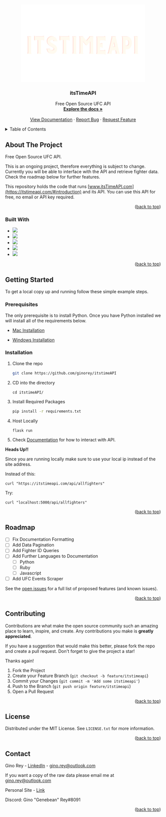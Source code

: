 <a name="readme-top"></a>

<!-- PROJECT LOGO -->
<br />
<div align="center">
 <a href="https://github.com/ginorey/itstimeapi">
    <img src="app/static/images/itstimeAPI-2.png" alt="Logo" width="400" height="250">
  </a>
  <h3 align="center">itsTimeAPI</h3>

  <p align="center">
    Free Open Source UFC API
    <br />
    <a href="https://github.com/ginorey/itstimeAPI"><strong>Explore the docs »</strong></a>
    <br />
    <br />
    <a href="https://itstimeapi.com/#introduction">View Documentation</a>
    ·
    <a href="https://github.com/ginorey/itstimeAPI/issues">Report Bug</a>
    ·
    <a href="https://github.com/ginorey/itstimeAPI/issues">Request Feature</a>
  </p>
</div>



<!-- TABLE OF CONTENTS -->
<details>
  <summary>Table of Contents</summary>
  <ol>
    <li>
      <a href="#about-the-project">About The Project</a>
      <ul>
        <li><a href="#built-with">Built With</a></li>
      </ul>
    </li>
    <li>
      <a href="#getting-started">Getting Started</a>
      <ul>
        <li><a href="#prerequisites">Prerequisites</a></li>
        <li><a href="#installation">Installation</a></li>
      </ul>
    </li>
    <li><a href="#roadmap">Roadmap</a></li>
    <li><a href="#contributing">Contributing</a></li>
    <li><a href="#license">License</a></li>
    <li><a href="#contact">Contact</a></li>
    <li><a href="#acknowledgments">Acknowledgments</a></li>
  </ol>
</details>



<!-- ABOUT THE PROJECT -->
## About The Project

Free Open Source UFC API. 

This is an ongoing project, therefore everything is subject to change. Currently you will be able to interface with the API and retrieve fighter data. Check the roadmap below for further features.

This repository holds the code that runs [www.itsTimeAPI.com](https://itstimeapi.com/#introduction) and its API. You can use this API for free, no email or API key required.

<p align="right">(<a href="#readme-top">back to top</a>)</p>



### Built With

* <img src="https://img.shields.io/badge/Python-3776AB?style=for-the-badge&logo=python&logoColor=white" /> 
* <img src="https://img.shields.io/badge/Linux-FCC624?style=for-the-badge&logo=linux&logoColor=black" /> 
* <img src="https://img.shields.io/badge/Flask-000000?style=for-the-badge&logo=flask&logoColor=white" /> 
* <img src="https://img.shields.io/badge/Nginx-009639?style=for-the-badge&logo=nginx&logoColor=white" /> 
* <img src="https://img.shields.io/badge/MySQL-005C84?style=for-the-badge&logo=mysql&logoColor=white" />

<p align="right">(<a href="#readme-top">back to top</a>)</p>



<!-- GETTING STARTED -->
## Getting Started

To get a local copy up and running follow these simple example steps.

### Prerequisites

The only prerequisite is to install Python. 
Once you have Python installed we will install all of the requirements below. 

* [Mac Installation ](https://docs.python-guide.org/starting/install3/osx/)

* [Windows Installation](https://docs.python.org/3/using/windows.html)

### Installation
 
1. Clone the repo
   ```sh
   git clone https://github.com/ginorey/itstimeAPI
   ```
2. CD into the directory
   ```
   cd itstimeAPI/
   ```
2. Install Required Packages
   ```sh
   pip install -r requirements.txt
   ```
3. Host Locally 
   ```js
   flask run
   ```
4. Check [Documentation](https://itstimeapi.com/#introduction) for how to interact with API. 

**Heads Up!!**

Since you are running locally make sure to use your local ip instead of the site address. 

Instead of this:
```
curl "https://itstimeapi.com/api/allfighters"
```
Try:
```
curl "localhost:5000/api/allfighters"
```

<p align="right">(<a href="#readme-top">back to top</a>)</p>

<!-- ROADMAP -->
## Roadmap

- [ ] Fix Documentation Formatting
- [ ] Add Data Pagination
- [ ] Add Fighter ID Queries
- [ ] Add Further Languages to Documentation
    - [ ] Python
    - [ ] Ruby
    - [ ] Javascript
- [ ] Add UFC Events Scraper 

See the [open issues](https://github.com/ginorey/itstimeAPI/issues) for a full list of proposed features (and known issues).

<p align="right">(<a href="#readme-top">back to top</a>)</p>



<!-- CONTRIBUTING -->
## Contributing

Contributions are what make the open source community such an amazing place to learn, inspire, and create. Any contributions you make is **greatly appreciated**.

If you have a suggestion that would make this better, please fork the repo and create a pull request. Don't forget to give the project a star! 

Thanks again!

1. Fork the Project
2. Create your Feature Branch (`git checkout -b feature/itstimeapi`)
3. Commit your Changes (`git commit -m 'Add some itstimeapi'`)
4. Push to the Branch (`git push origin feature/itstimeapi`)
5. Open a Pull Request

<p align="right">(<a href="#readme-top">back to top</a>)</p>



<!-- LICENSE -->
## License

Distributed under the MIT License. See `LICENSE.txt` for more information.

<p align="right">(<a href="#readme-top">back to top</a>)</p>



<!-- CONTACT -->
## Contact

Gino Rey - [LinkedIn](https://www.linkedin.com/in/ginorey/) - gino.rey@outlook.com

If you want a copy of the raw data please email me at gino.rey@outlook.com

Personal Site - [Link](https://www.ginorey.com)

Discord: Gino "Genebean" Rey#8091

<p align="right">(<a href="#readme-top">back to top</a>)</p>

